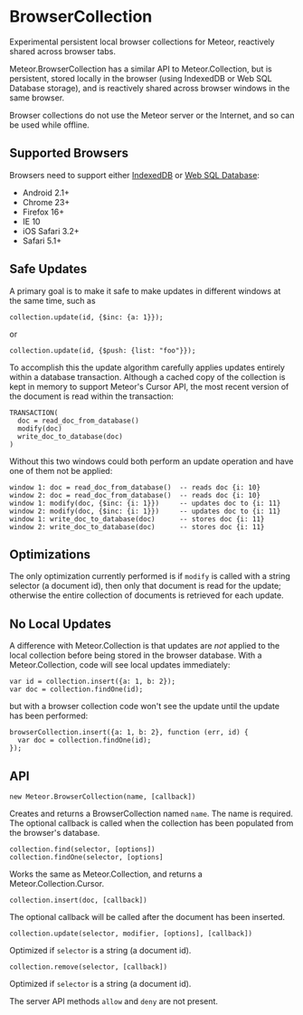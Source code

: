 BrowserCollection
=================

Experimental persistent local browser collections for Meteor,
reactively shared across browser tabs.

Meteor.BrowserCollection has a similar API to Meteor.Collection, but
is persistent, stored locally in the browser (using IndexedDB or Web
SQL Database storage), and is reactively shared across browser windows
in the same browser.

Browser collections do not use the Meteor server or the Internet, and
so can be used while offline.


Supported Browsers
------------------

Browsers need to support either
[IndexedDB](http://caniuse.com/#feat=indexeddb)
or
[Web SQL Database](http://caniuse.com/#feat=sql-storage):

* Android 2.1+
* Chrome 23+
* Firefox 16+
* IE 10
* iOS Safari 3.2+
* Safari 5.1+


Safe Updates
------------

A primary goal is to make it safe to make updates in different windows
at the same time, such as

    collection.update(id, {$inc: {a: 1}});

or

    collection.update(id, {$push: {list: "foo"}});

To accomplish this the update algorithm carefully applies updates
entirely within a database transaction.  Although a cached copy of the
collection is kept in memory to support Meteor's Cursor API, the most
recent version of the document is read within the transaction:

    TRANSACTION(
      doc = read_doc_from_database()
      modify(doc)
      write_doc_to_database(doc)
    )

Without this two windows could both perform an update operation and have
one of them not be applied:

    window 1: doc = read_doc_from_database()  -- reads doc {i: 10}
    window 2: doc = read_doc_from_database()  -- reads doc {i: 10}
    window 1: modify(doc, {$inc: {i: 1}})     -- updates doc to {i: 11}
    window 2: modify(doc, {$inc: {i: 1}})     -- updates doc to {i: 11}
    window 1: write_doc_to_database(doc)      -- stores doc {i: 11}
    window 2: write_doc_to_database(doc)      -- stores doc {i: 11}


Optimizations
-------------

The only optimization currently performed is if `modify` is called
with a string selector (a document id), then only that document is
read for the update; otherwise the entire collection of documents is
retrieved for each update.


No Local Updates
----------------

A difference with Meteor.Collection is that updates are *not* applied
to the local collection before being stored in the browser database.
With a Meteor.Collection, code will see local updates immediately:

    var id = collection.insert({a: 1, b: 2});
    var doc = collection.findOne(id);

but with a browser collection code won't see the update until the
update has been performed:

    browserCollection.insert({a: 1, b: 2}, function (err, id) {
      var doc = collection.findOne(id);
    });


API
---

    new Meteor.BrowserCollection(name, [callback])

Creates and returns a BrowserCollection named `name`.  The name is
required.  The optional callback is called when the collection has
been populated from the browser's database.


    collection.find(selector, [options])
    collection.findOne(selector, [options]

Works the same as Meteor.Collection, and returns a
Meteor.Collection.Cursor.


    collection.insert(doc, [callback])

The optional callback will be called after the document has been
inserted.


    collection.update(selector, modifier, [options], [callback])

Optimized if `selector` is a string (a document id).


    collection.remove(selector, [callback])

Optimized if `selector` is a string (a document id).


The server API methods `allow` and `deny` are not present.
